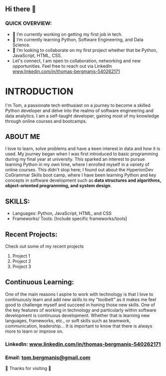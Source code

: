 ## Hi there 👋

### QUICK OVERVIEW: 
- 🔭 I’m currently working on getting my first job in tech.
- 🌱 I’m currently learning Python, Software Engineering, and Data Science.
- 👯 I’m looking to collaborate on my first project whether that be Python, JavaScript, HTML, CSS.
- Let's connect, I am open to collaboration, networking and new opportunities. Feel free to reach out via LinkedIn www.linkedin.com/in/thomas-bergmanis-540262171

# INTRODUCTION
I'm Tom, a passionate tech enthusiast on a journey to become a skilled Python developer and delve into the realms of software engineering and data analytics. I am a self-taught developer, gaining most of my knowledge through online courses and bootcamps. 

## ABOUT ME
I love to learn, solve problems and have a keen interest in data and how it is used. My journey began when I was first introduced to basic programming during my final year at university. This sparked an interest to pursue learning Python in my own time, where I enrolled myself in a variety of online courses. This didn't stop here; I found out about the HyperionDev CoGrammar Skills boot camp, where I have been learning Python and key concepts in software development such as **data structures and algorithms, object-oriented programming, and system design**.

## SKILLS:
- Languages: Python, JavaScript, HTML, and CSS
- Frameworks/ Tools: [Include specific frameworks/tools]

## Recent Projects:

Check out some of my recent projects

1. Project 1
2. Project 2
3. Project 3

## Continuous Learning:
One of the main reasons I aspire to work with technology is that I love to continuously learn and add new skills to my "toolbelt" as it makes me feel good to challenge myself and succeed in honing those new skills. 
One of the key features of working in technology and particularly within software development is continuous development. Whether that is learning new languages, frameworks, etc., or soft skills such as teamwork, communication, leadership... It is important to know that there is always more to learn or improve on.




### LinkedIn: www.linkedin.com/in/thomas-bergmanis-540262171
### Email: tom.bergmanis@gmail.com

👋 Thanks for visiting 👋


